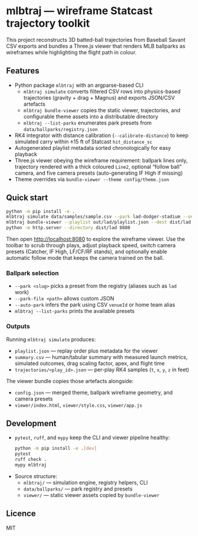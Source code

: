 # mlbtraj — wireframe Statcast trajectory toolkit

This project reconstructs 3D batted-ball trajectories from Baseball Savant CSV exports and bundles a Three.js viewer that renders MLB ballparks as wireframes while highlighting the flight path in colour.

## Features
- Python package `mlbtraj` with an argparse-based CLI
  - `mlbtraj simulate` converts filtered CSV rows into physics-based trajectories (gravity + drag + Magnus) and exports JSON/CSV artefacts
  - `mlbtraj bundle-viewer` copies the static viewer, trajectories, and configurable theme assets into a distributable directory
  - `mlbtraj --list-parks` enumerates park presets from `data/ballparks/registry.json`
- RK4 integrator with distance calibration (`--calibrate-distance`) to keep simulated carry within ±15 ft of Statcast `hit_distance_sc`
- Autogenerated playlist metadata sorted chronologically for easy playback
- Three.js viewer obeying the wireframe requirement: ballpark lines only, trajectory rendered with a thick coloured `Line2`, optional “follow ball” camera, and five camera presets (auto-generating IF High if missing)
- Theme overrides via `bundle-viewer --theme config/theme.json`

## Quick start
```bash
python -m pip install -e .
mlbtraj simulate data/samples/sample.csv --park lad-dodger-stadium --out out/lad --calibrate-distance
mlbtraj bundle-viewer --playlist out/lad/playlist.json --dest dist/lad --theme config/theme.json
python -m http.server --directory dist/lad 8080
```
Then open <http://localhost:8080> to explore the wireframe viewer. Use the toolbar to scrub through plays, adjust playback speed, switch camera presets (Catcher, IF High, LF/CF/RF stands), and optionally enable automatic follow mode that keeps the camera trained on the ball.

### Ballpark selection
- `--park <slug>` picks a preset from the registry (aliases such as `lad` work)
- `--park-file <path>` allows custom JSON
- `--auto-park` infers the park using CSV `venueId` or home team alias
- `mlbtraj --list-parks` prints the available presets

### Outputs
Running `mlbtraj simulate` produces:
- `playlist.json` — replay order plus metadata for the viewer
- `summary.csv` — human/tabular summary with measured launch metrics, simulated outcomes, drag scaling factor, apex, and flight time
- `trajectories/<play_id>.json` — per-play RK4 samples (`t`, `x`, `y`, `z` in feet)

The viewer bundle copies those artefacts alongside:
- `config.json` — merged theme, ballpark wireframe geometry, and camera presets
- `viewer/index.html`, `viewer/style.css`, `viewer/app.js`

## Development
- `pytest`, `ruff`, and `mypy` keep the CLI and viewer pipeline healthy:
  ```bash
  python -m pip install -e .[dev]
  pytest
  ruff check .
  mypy mlbtraj
  ```
- Source structure:
  - `mlbtraj/` — simulation engine, registry helpers, CLI
  - `data/ballparks/` — park registry and presets
  - `viewer/` — static viewer assets copied by `bundle-viewer`

## Licence
MIT
